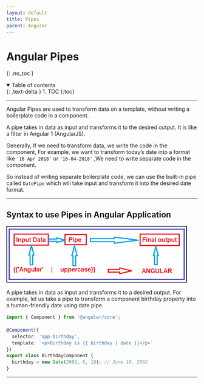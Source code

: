 ```yaml
---
layout: default
title: Pipes
parent: Angular
---
```


# Angular Pipes
{: .no_toc }

<details open markdown="block">
  <summary>
    Table of contents
  </summary>
  {: .text-delta }
1. TOC
{:toc}
</details>

---

Angular Pipes are used to transform data on a template, without writing a boilerplate code in a component.

A pipe takes in data as input and transforms it to the desired output. It is like a filter in Angular 1 (AngularJS).

Generally, If we need to transform data, we write the code in the component, For example, we want to transform today’s date into a format like `'16 Apr 2018'` or `'16-04-2018'`
,We need to write separate code in the component.

So instead of writing separate boilerplate code, we can use the built-in pipe called `DatePipe` which will take input and transform it into the desired date format.

---

##  Syntax to use Pipes in Angular Application

<img src="images/anular-pipes.png" width="472" border="2" />


A pipe takes in data as input and transforms it to a desired output. For example, let us take a pipe to transform a component birthday property into a human-friendly date using date pipe.

```typescript
import { Component } from '@angular/core';

@Component({
  selector: 'app-birthday',
  template: `<p>Birthday is {{ birthday | date }}</p>`
})
export class BirthdayComponent {
  birthday = new Date(2002, 6, 18); // June 18, 2002
}
```

---